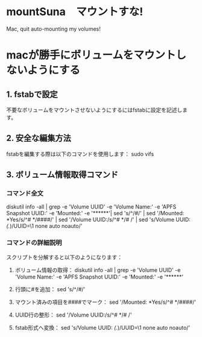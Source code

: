 # mountSuna　マウントすな!
Mac, quit auto-mounting my volumes!

# macが勝手にボリュームをマウントしないようにする

## 1. fstabで設定
不要なボリュームをマウントさせないようにするにはfstabに設定を記述します。

## 2. 安全な編集方法
fstabを編集する際は以下のコマンドを使用します：
    sudo vifs

## 3. ボリューム情報取得コマンド
### コマンド全文
diskutil info -all | grep -e 'Volume UUID' -e 'Volume Name:' -e 'APFS Snapshot UUID:' -e 'Mounted:' -e '\*\*\*\*\*\*'| sed 's/^/#/' | sed '/Mounted: *Yes/s/^# */####/' | sed '/Volume UUID:/s/^# */# /' | sed 's/Volume UUID: *\(.*\)/UUID=\1 none auto noauto/'

### コマンドの詳細説明
スクリプトを分解すると以下のようになります：

1. ボリューム情報の取得：
    diskutil info -all | grep -e 'Volume UUID' -e 'Volume Name:' -e 'APFS Snapshot UUID:' -e 'Mounted:' -e '\*\*\*\*\*\*'

2. 行頭に#を追加：
    sed 's/^/#/'

3. マウント済みの項目を####でマーク：
    sed '/Mounted: *Yes/s/^# */####/'

4. UUID行の整形：
    sed '/Volume UUID:/s/^# */# /'

5. fstab形式へ変換：
    sed 's/Volume UUID: *\(.*\)/UUID=\1 none auto noauto/'


